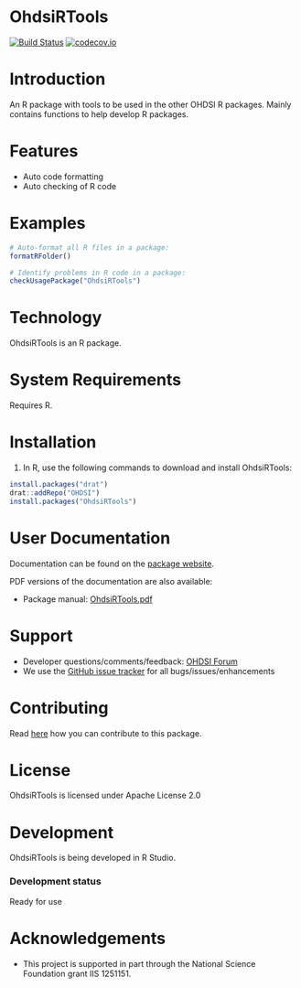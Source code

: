 OhdsiRTools
===========

[![Build Status](https://travis-ci.org/OHDSI/OhdsiRTools.svg?branch=master)](https://travis-ci.org/OHDSI/OhdsiRTools)
[![codecov.io](https://codecov.io/github/OHDSI/OhdsiRTools/coverage.svg?branch=master)](https://codecov.io/github/OHDSI/OhdsiRTools?branch=master)

Introduction
============
An R package with tools to be used in the other OHDSI R packages. Mainly contains functions to help develop R packages.

Features
========
- Auto code formatting
- Auto checking of R code

Examples
========

```r
# Auto-format all R files in a package:
formatRFolder()

# Identify problems in R code in a package:
checkUsagePackage("OhdsiRTools")
```

Technology
============
OhdsiRTools is an R package.

System Requirements
============
Requires R.


Installation
=============
1. In R, use the following commands to download and install OhdsiRTools:

  ```r
  install.packages("drat")
  drat::addRepo("OHDSI")
  install.packages("OhdsiRTools")
  ```

User Documentation
==================
Documentation can be found on the [package website](https://ohdsi.github.io/OhdsiRTools).

PDF versions of the documentation are also available:
* Package manual: [OhdsiRTools.pdf](https://raw.githubusercontent.com/OHDSI/OhdsiRTools/master/extras/OhdsiRTools.pdf)

Support
=======
* Developer questions/comments/feedback: <a href="http://forums.ohdsi.org/c/developers">OHDSI Forum</a>
* We use the <a href="https://github.com/OHDSI/OhdsiRTools/issues">GitHub issue tracker</a> for all bugs/issues/enhancements

Contributing
============
Read [here](https://ohdsi.github.io/MethodsLibrary/contribute.html) how you can contribute to this package.

License
=======
OhdsiRTools is licensed under Apache License 2.0

Development
===========
OhdsiRTools is being developed in R Studio.

### Development status

Ready for use

# Acknowledgements
- This project is supported in part through the National Science Foundation grant IIS 1251151.
